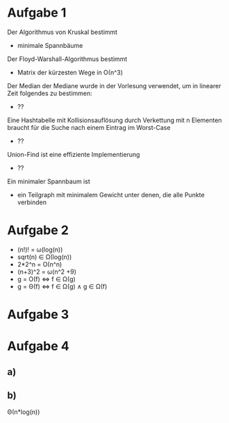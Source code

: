 # Aufgabe 1
Der Algorithmus von Kruskal bestimmt
* minimale Spannbäume

Der Floyd-Warshall-Algorithmus bestimmt
* Matrix der kürzesten Wege in Ο(n^3)

Der Median der Mediane wurde in der Vorlesung verwendet, um in linearer Zeit folgendes zu bestimmen:
* ??

Eine Hashtabelle mit Kollisionsauflösung durch Verkettung mit n Elementen braucht für die Suche nach einem Eintrag im Worst-Case
* ??

Union-Find ist eine effiziente Implementierung
* ??

Ein minimaler Spannbaum ist
* ein Teilgraph mit minimalem Gewicht unter denen, die alle Punkte verbinden

# Aufgabe 2
* (n!)! = ω(log(n))
* sqrt(n) ∈ Ω(log(n))
* 2*2^n = Ο(n^n)
* (n+3)^2 = ω(n^2 +9)
* g = Ο(f) <=> f ∈ Ω(g)
* g = Θ(f) <=> f ∈ Ω(g) ∧ g ∈ Ω(f)

# Aufgabe 3

# Aufgabe 4
## a)

## b)
Θ(n*log(n))
